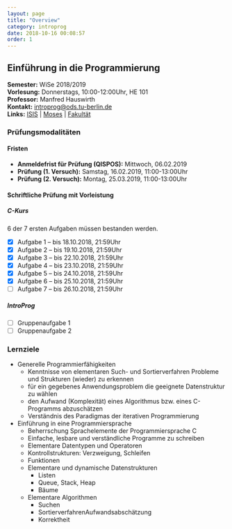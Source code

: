 ```yaml
---
layout: page
title: "Overview"
category: introprog
date: 2018-10-16 00:08:57
order: 1
---
```

## Einführung in die Programmierung

**Semester:** WiSe 2018/2019 <br>
**Vorlesung:** Donnerstags, 10:00-12:00Uhr, HE 101 <br>
**Professor:** Manfred Hauswirth <br>
**Kontakt:** introprog@ods.tu-berlin.de <br>
**Links:** [ISIS](https://isis.tu-berlin.de/course/view.php?id=14082) | [Moses](https://moseskonto.tu-berlin.de/moses/modultransfersystem/bolognamodule/beschreibung/anzeigen.html?number=40017&version=6&sprache=1) | [Fakultät](https://www.ods.tu-berlin.de/menue/lehre/)

### Prüfungsmodalitäten

#### Fristen
- **Anmeldefrist für Prüfung (QISPOS):** Mittwoch, 06.02.2019
- **Prüfung (1. Versuch):** Samstag, 16.02.2019, 11:00-13:00Uhr
- **Prüfung (2. Versuch):** Montag, 25.03.2019, 11:00-13:00Uhr

#### Schriftliche Prüfung mit Vorleistung

##### C-Kurs
6 der 7 ersten Aufgaben müssen bestanden werden.
- [x] Aufgabe 1 – bis 18.10.2018, 21:59Uhr
- [x] Aufgabe 2 – bis 19.10.2018, 21:59Uhr
- [x] Aufgabe 3 – bis 22.10.2018, 21:59Uhr
- [x] Aufgabe 4 – bis 23.10.2018, 21:59Uhr
- [x] Aufgabe 5 – bis 24.10.2018, 21:59Uhr
- [x] Aufgabe 6 – bis 25.10.2018, 21:59Uhr
- [ ] Aufgabe 7 – bis 26.10.2018, 21:59Uhr

##### IntroProg
- [ ] Gruppenaufgabe 1
- [ ] Gruppenaufgabe 2

### Lernziele
* Generelle Programmierfähigkeiten
  * Kenntnisse von elementaren Such- und Sortierverfahren
  Probleme und Strukturen (wieder) zu erkennen
  * für ein gegebenes Anwendungsproblem die geeignete Datenstruktur zu wählen
  * den Aufwand (Komplexität) eines Algorithmus bzw. eines C-Programms abzuschätzen
  * Verständnis des Paradigmas der iterativen Programmierung
* Einführung in eine Programmiersprache
  * Beherrschung Sprachelemente der Programmiersprache C
  * Einfache, lesbare und verständliche Programme zu schreiben
  * Elementare Datentypen und Operatoren
  * Kontrollstrukturen: Verzweigung, Schleifen
  * Funktionen
  * Elementare und dynamische Datenstrukturen
    * Listen
    * Queue, Stack, Heap
    * Bäume
  * Elementare Algorithmen
    * Suchen
    * SortierverfahrenAufwandsabschätzung
    * Korrektheit
